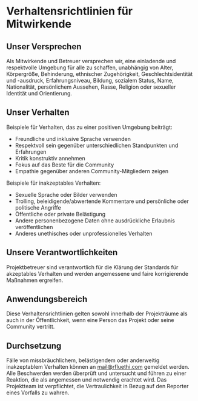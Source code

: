 # Verhaltensrichtlinien für Mitwirkende

## Unser Versprechen

Als Mitwirkende und Betreuer versprechen wir, eine einladende und respektvolle Umgebung für alle zu schaffen, unabhängig von Alter, Körpergröße, Behinderung, ethnischer Zugehörigkeit, Geschlechtsidentität und -ausdruck, Erfahrungsniveau, Bildung, sozialem Status, Name, Nationalität, persönlichem Aussehen, Rasse, Religion oder sexueller Identität und Orientierung.

## Unser Verhalten

Beispiele für Verhalten, das zu einer positiven Umgebung beiträgt:

* Freundliche und inklusive Sprache verwenden
* Respektvoll sein gegenüber unterschiedlichen Standpunkten und Erfahrungen
* Kritik konstruktiv annehmen
* Fokus auf das Beste für die Community
* Empathie gegenüber anderen Community-Mitgliedern zeigen

Beispiele für inakzeptables Verhalten:

* Sexuelle Sprache oder Bilder verwenden
* Trolling, beleidigende/abwertende Kommentare und persönliche oder politische Angriffe
* Öffentliche oder private Belästigung
* Andere personenbezogene Daten ohne ausdrückliche Erlaubnis veröffentlichen
* Anderes unethisches oder unprofessionelles Verhalten

## Unsere Verantwortlichkeiten

Projektbetreuer sind verantwortlich für die Klärung der Standards für akzeptables Verhalten und werden angemessene und faire korrigierende Maßnahmen ergreifen.

## Anwendungsbereich

Diese Verhaltensrichtlinien gelten sowohl innerhalb der Projekträume als auch in der Öffentlichkeit, wenn eine Person das Projekt oder seine Community vertritt.

## Durchsetzung

Fälle von missbräuchlichem, belästigendem oder anderweitig inakzeptablem Verhalten können an [mail@rfluethi.com](mailto:mail@rfluethi.com) gemeldet werden. Alle Beschwerden werden überprüft und untersucht und führen zu einer Reaktion, die als angemessen und notwendig erachtet wird. Das Projektteam ist verpflichtet, die Vertraulichkeit in Bezug auf den Reporter eines Vorfalls zu wahren. 